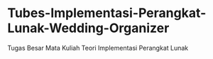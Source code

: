 # Tubes-Implementasi-Perangkat-Lunak-Wedding-Organizer
Tugas Besar Mata Kuliah Teori Implementasi Perangkat Lunak
